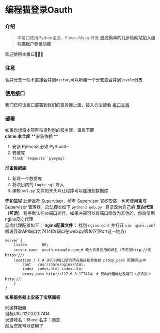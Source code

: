 # 编程猫登录Oauth
### 介绍
>本接口使用Python语言，Flask+Mysql开发
**通过简单的几步给网站加入编程猫账户登录功能**

欢迎使用本接口🎉🎉🎉

### 注意    
合并分支一般不直接合并到`master`,可以新建一个分支或合并到`lovely`分支

 
### 使用接口

我们已将该接口部署到我们的服务器上面，接入方法请看 [接口文档](https://www.showdoc.com.cn/bcmlogin?page_id=5149721938667467)

### 部署
如果您想将本项目布置到您的服务器，请看下面  
**clone 本仓库**
**安装依赖 **
1. 安装 Python3,必须 Python3~  
2. 安装库  
`flask``requests``pymysql `

**准备数据库**
1. 新建一个数据库  
2. 将项目内的 `login.sql` 导入  
3. 编辑 `sql.py` 文件的开头以让程序可以连接到数据库  

**守护进程**
此步推荐 Supervisor，参考 [Supervisor 官网](http://supervisord.org/)安装，也可使用宝塔 Supervisor 管理器，启动脚本如下  `python3 web.py `
目录改为自己的
**反向代理（可选）** 
程序默认在`80`端口运行，如果冲突可以将端口修改为其他的，然后使用nginx反向代理  
反向代理配置如下：
**nginx配置文件：**
找到 `nginx.conf` 并打开
`vim nginx.conf`
假设我改API端口为7414(改端口在web.py第107行Port这一地方)  

```
server {
    listen       80;
    server_name  oauth.example.com;# 改为你要使用的域名（不用加http://或https://）
    location / { # 访问80端口后的所有路径都转发到 proxy_pass 配置的ip中
        root   /usr/share/nginx/html;
        index  index.html index.htm;
   		proxy_pass http://127.0.0.1”7414; # 反向代理地址及端口（必须加上http://）
    }
}
```

  
**如果服务器上安装了宝塔面板**

则这样配置  
目标URL:127.0.0.1:7414  
发送域名：$host
名字：随意  
然后您就可以使用了  
